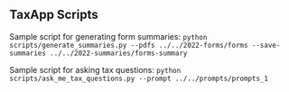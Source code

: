 ## TaxApp Scripts   

Sample script for generating form summaries: ```python scripts/generate_summaries.py --pdfs ../../2022-forms/forms --save-summaries ../../2022-summaries/forms-summary```

Sample script for asking tax questions: ```python scripts/ask_me_tax_questions.py --prompt ../../prompts/prompts_1```